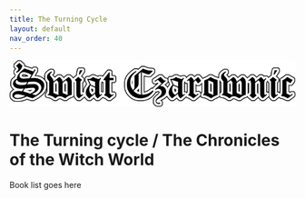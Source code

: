 ```yaml
---
title: The Turning Cycle
layout: default
nav_order: 40
---
```


![Witch World](../assets/img/swiat_czarownic.png "Witch World")

# The Turning cycle / The Chronicles of the Witch World

Book list goes here
